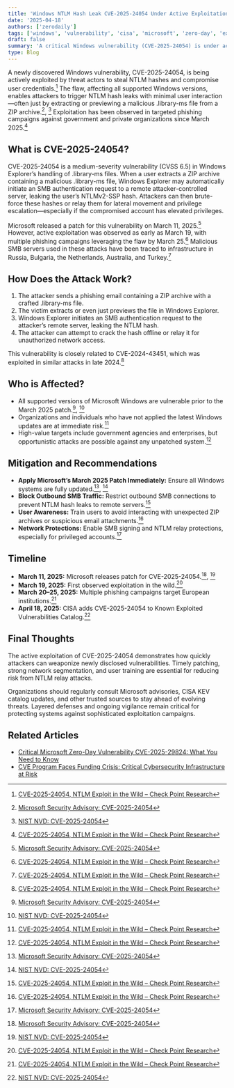 ```yaml
---
title: 'Windows NTLM Hash Leak CVE-2025-24054 Under Active Exploitation: Patch Now to Prevent Credential Theft'
date: '2025-04-18'
authors: ['zerodaily']
tags: ['windows', 'vulnerability', 'cisa', 'microsoft', 'zero-day', 'exploit', 'cyber-attack']
draft: false
summary: 'A critical Windows vulnerability (CVE-2025-24054) is under active exploitation, allowing attackers to leak NTLM hashes and compromise credentials via phishing and malicious .library-ms files. Immediate patching is strongly recommended.'
type: Blog
---
```


A newly discovered Windows vulnerability, CVE-2025-24054, is being actively exploited by threat actors to steal NTLM hashes and compromise user credentials.[^2] The flaw, affecting all supported Windows versions, enables attackers to trigger NTLM hash leaks with minimal user interaction—often just by extracting or previewing a malicious .library-ms file from a ZIP archive.[^1], [^3] Exploitation has been observed in targeted phishing campaigns against government and private organizations since March 2025.[^2]

## What is CVE-2025-24054?

CVE-2025-24054 is a medium-severity vulnerability (CVSS 6.5) in Windows Explorer’s handling of .library-ms files. When a user extracts a ZIP archive containing a malicious .library-ms file, Windows Explorer may automatically initiate an SMB authentication request to a remote attacker-controlled server, leaking the user’s NTLMv2-SSP hash. Attackers can then brute-force these hashes or relay them for lateral movement and privilege escalation—especially if the compromised account has elevated privileges.

Microsoft released a patch for this vulnerability on March 11, 2025.[^1] However, active exploitation was observed as early as March 19, with multiple phishing campaigns leveraging the flaw by March 25.[^2] Malicious SMB servers used in these attacks have been traced to infrastructure in Russia, Bulgaria, the Netherlands, Australia, and Turkey.[^2]

## How Does the Attack Work?

1. The attacker sends a phishing email containing a ZIP archive with a crafted .library-ms file.
2. The victim extracts or even just previews the file in Windows Explorer.
3. Windows Explorer initiates an SMB authentication request to the attacker’s remote server, leaking the NTLM hash.
4. The attacker can attempt to crack the hash offline or relay it for unauthorized network access.

This vulnerability is closely related to CVE-2024-43451, which was exploited in similar attacks in late 2024.[^2]

## Who is Affected?

- All supported versions of Microsoft Windows are vulnerable prior to the March 2025 patch.[^1], [^3]
- Organizations and individuals who have not applied the latest Windows updates are at immediate risk.[^2]
- High-value targets include government agencies and enterprises, but opportunistic attacks are possible against any unpatched system.[^2]

## Mitigation and Recommendations

- **Apply Microsoft’s March 2025 Patch Immediately:** Ensure all Windows systems are fully updated.[^1], [^3]
- **Block Outbound SMB Traffic:** Restrict outbound SMB connections to prevent NTLM hash leaks to remote servers.[^2]
- **User Awareness:** Train users to avoid interacting with unexpected ZIP archives or suspicious email attachments.[^2]
- **Network Protections:** Enable SMB signing and NTLM relay protections, especially for privileged accounts.[^1]

## Timeline

- **March 11, 2025:** Microsoft releases patch for CVE-2025-24054.[^1], [^3]
- **March 19, 2025:** First observed exploitation in the wild.[^2]
- **March 20–25, 2025:** Multiple phishing campaigns target European institutions.[^2]
- **April 18, 2025:** CISA adds CVE-2025-24054 to Known Exploited Vulnerabilities Catalog.[^3]

## Final Thoughts

The active exploitation of CVE-2025-24054 demonstrates how quickly attackers can weaponize newly disclosed vulnerabilities. Timely patching, strong network segmentation, and user training are essential for reducing risk from NTLM relay attacks.

Organizations should regularly consult Microsoft advisories, CISA KEV catalog updates, and other trusted sources to stay ahead of evolving threats. Layered defenses and ongoing vigilance remain critical for protecting systems against sophisticated exploitation campaigns.

## Related Articles

- [Critical Microsoft Zero-Day Vulnerability CVE-2025-29824: What You Need to Know](/blog/2025-04-08-microsoft-zero-day)
- [CVE Program Faces Funding Crisis: Critical Cybersecurity Infrastructure at Risk](/blog/2025-04-16-cve-program-funding-crisis)

[^1]: [Microsoft Security Advisory: CVE-2025-24054](https://msrc.microsoft.com/update-guide/vulnerability/CVE-2025-24054)
[^2]: [CVE-2025-24054, NTLM Exploit in the Wild – Check Point Research](https://research.checkpoint.com/2025/cve-2025-24054-ntlm-exploit-in-the-wild/)
[^3]: [NIST NVD: CVE-2025-24054](https://nvd.nist.gov/vuln/detail/CVE-2025-24054)
